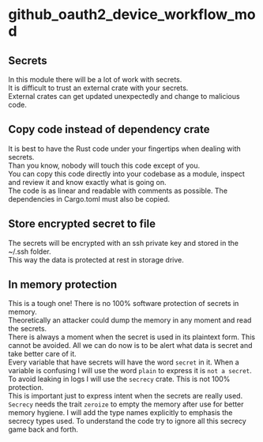 <!-- markdownlint-disable MD041 -->
[//]: # (auto_md_to_doc_comments segment start A)

# github_oauth2_device_workflow_mod

## Secrets

In this module there will be a lot of work with secrets.  
It is difficult to trust an external crate with your secrets.  
External crates can get updated unexpectedly and change to malicious code.  

## Copy code instead of dependency crate

It is best to have the Rust code under your fingertips when dealing with secrets.  
Than you know, nobody will touch this code except of you.  
You can copy this code directly into your codebase as a module,
inspect and review it and know exactly what is going on.  
The code is as linear and readable with comments as possible.
The dependencies in Cargo.toml must also be copied.  

## Store encrypted secret to file

The secrets will be encrypted with an ssh private key and stored in the ~/.ssh folder.  
This way the data is protected at rest in storage drive.  

## In memory protection

This is a tough one! There is no 100% software protection of secrets in memory.  
Theoretically an attacker could dump the memory in any moment and read the secrets.  
There is always a moment when the secret is used in its plaintext form. This cannot be avoided.
All we can do now is to be alert what data is secret and take better care of it.  
Every variable that have secrets will have the word `secret` in it.
When a variable is confusing I will use the word `plain` to express it is `not a secret`.
To avoid leaking in logs I will use the `secrecy` crate. This is not 100% protection.  
This is important just to express intent when the secrets are really used.  
`Secrecy` needs the trait `zeroize` to empty the memory after use for better memory hygiene.
I will add the type names explicitly to emphasis the secrecy types used.
To understand the code try to ignore all this secrecy game back and forth.

[//]: # (auto_md_to_doc_comments segment end A)
